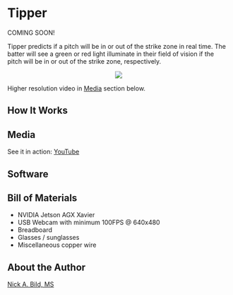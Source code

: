# Tipper

COMING SOON!

Tipper predicts if a pitch will be in or out of the strike zone in real time.  The batter will see a green or red light illuminate in their field of vision if the pitch will be in or out of the strike zone, respectively.

<p align="center">
<img src="https://raw.githubusercontent.com/nickbild/tipper/master/media/video.gif">
</p>

Higher resolution video in [Media](https://github.com/nickbild/tipper#media) section below.

## How It Works

## Media

See it in action: [YouTube](https://www.youtube.com/watch?v=dkE9XCBSyhw)

## Software

## Bill of Materials

- NVIDIA Jetson AGX Xavier
- USB Webcam with minimum 100FPS @ 640x480
- Breadboard
- Glasses / sunglasses
- Miscellaneous copper wire

## About the Author

[Nick A. Bild, MS](https://nickbild79.firebaseapp.com/#!/)
